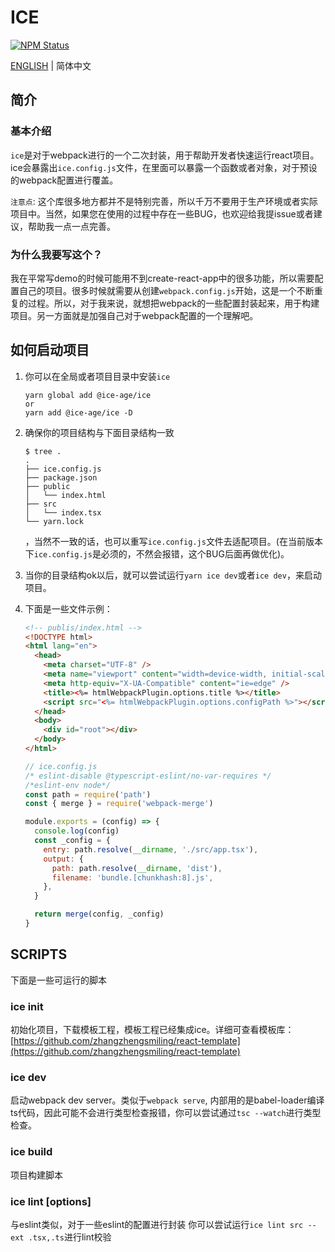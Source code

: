 # ICE

<a href="https://www.npmjs.com/package/@ice-age/ice"><img alt="NPM Status" src="https://img.shields.io/npm/v/@ice-age/ice.svg?style=flat"></a>

[ENGLISH](./README.md) | 简体中文

## 简介

### 基本介绍

`ice`是对于webpack进行的一个二次封装，用于帮助开发者快速运行react项目。ice会暴露出`ice.config.js`文件，在里面可以暴露一个函数或者对象，对于预设的webpack配置进行覆盖。

`注意点`: 这个库很多地方都并不是特别完善，所以千万不要用于生产环境或者实际项目中。当然，如果您在使用的过程中存在一些BUG，也欢迎给我提issue或者建议，帮助我一点一点完善。

### 为什么我要写这个？

我在平常写demo的时候可能用不到create-react-app中的很多功能，所以需要配置自己的项目。很多时候就需要从创建`webpack.config.js`开始，这是一个不断重复的过程。所以，对于我来说，就想把webpack的一些配置封装起来，用于构建项目。另一方面就是加强自己对于webpack配置的一个理解吧。

## 如何启动项目

1. 你可以在全局或者项目目录中安装`ice`

   ```shell
   yarn global add @ice-age/ice
   or
   yarn add @ice-age/ice -D
   ```

2. 确保你的项目结构与下面目录结构一致

   ```shell
   $ tree .
   .
   ├── ice.config.js
   ├── package.json
   ├── public
   │   └── index.html
   ├── src
   │   └── index.tsx
   └── yarn.lock
   ```

   ，当然不一致的话，也可以重写`ice.config.js`文件去适配项目。(在当前版本下`ice.config.js`是必须的，不然会报错，这个BUG后面再做优化)。

3. 当你的目录结构ok以后，就可以尝试运行`yarn ice dev`或者`ice dev`，来启动项目。

4. 下面是一些文件示例：

   ```html
   <!-- publis/index.html -->
   <!DOCTYPE html>
   <html lang="en">
     <head>
       <meta charset="UTF-8" />
       <meta name="viewport" content="width=device-width, initial-scale=1.0" />
       <meta http-equiv="X-UA-Compatible" content="ie=edge" />
       <title><%= htmlWebpackPlugin.options.title %></title>
       <script src="<%= htmlWebpackPlugin.options.configPath %>"></script>
     </head>
     <body>
       <div id="root"></div>
     </body>
   </html>
   ```

   ```javascript
   // ice.config.js
   /* eslint-disable @typescript-eslint/no-var-requires */
   /*eslint-env node*/
   const path = require('path')
   const { merge } = require('webpack-merge')

   module.exports = (config) => {
     console.log(config)
     const _config = {
       entry: path.resolve(__dirname, './src/app.tsx'),
       output: {
         path: path.resolve(__dirname, 'dist'),
         filename: 'bundle.[chunkhash:8].js',
       },
     }

     return merge(config, _config)
   }
   ```

## SCRIPTS

下面是一些可运行的脚本

### ice init
初始化项目，下载模板工程，模板工程已经集成ice。详细可查看模板库：[https://github.com/zhangzhengsmiling/react-template](https://github.com/zhangzhengsmiling/react-template)
### ice dev

启动webpack dev server。类似于`webpack serve`, 内部用的是babel-loader编译ts代码，因此可能不会进行类型检查报错，你可以尝试通过`tsc --watch`进行类型检查。

### ice build

项目构建脚本

### ice lint <directory> [options]

与eslint类似，对于一些eslint的配置进行封装
你可以尝试运行`ice lint src --ext .tsx,.ts`进行lint校验
